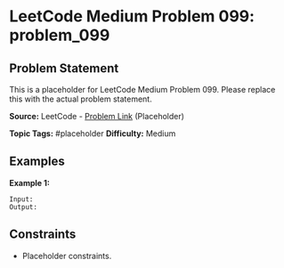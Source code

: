 # LeetCode Medium Problem 099: problem_099

## Problem Statement

This is a placeholder for LeetCode Medium Problem 099.
Please replace this with the actual problem statement.

**Source:** LeetCode - [Problem Link](https://leetcode.com/problems/problem-099/) (Placeholder)

**Topic Tags:** #placeholder
**Difficulty:** Medium

## Examples

**Example 1:**

```
Input:
Output:
```

## Constraints

- Placeholder constraints.
